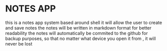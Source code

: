 # NOTES APP

this is a notes app system based around shell
it will allow the user to create and save notes
the notes will be written in markdown format for better readability
the notes will automatically be commited to the github for backup purposes, so that no matter what device you open it from , it will never be lost


